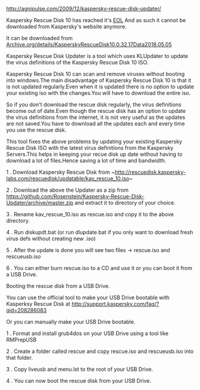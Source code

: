 http://agnipulse.com/2009/12/kaspersky-rescue-disk-updater/

Kaspersky Rescue Disk 10 has reached it's [EOL](https://support.kaspersky.com/14540)
And as such it cannot be downloaded from Kaspersky's website anymore.

It can be downloaded from [Archive.org/details/KasperskyRescueDisk10.0.32.17Data2018.05.05](https://archive.org/details/KasperskyRescueDisk10.0.32.17Data2018.05.05)

Kaspersky Rescue Disk Updater is a tool which uses KLUpdater to update the virus definitions of the Kaspersky Rescue Disk 10 ISO.

Kaspersky Rescue Disk 10 can scan and remove viruses without booting into windows.The main disadvantage of Kaspersky Rescue Disk 10 is that it is not updated regularly.Even when it is updated there is no option to update your existing iso with the changes.You will have to download the entire iso.

So if you don't download the rescue disk regularly, the virus definitions become out of date.Even though the rescue disk has an option to update the virus definitions from the internet, it is not very useful as the updates are not saved.You have to download all the updates each and every time you use the rescue disk.

This tool fixes the above problems by updating your existing Kaspersky Rescue Disk ISO with the latest virus definitions from the Kaspersky Servers.This helps in keeping your recue disk up date without having to download a lot of files.Hence saving a lot of time and bandwidth.

1 . Download Kaspersky Rescue Disk from ~http://rescuedisk.kaspersky-labs.com/rescuedisk/updatable/kav_rescue_10.iso~

2 . Download the above the Updater as a zip from https://github.com/Rosenstein/Kaspersky-Rescue-Disk-Updater/archive/master.zip and extract it to directory of your choice.

3 . Rename kav_rescue_10.iso as rescue.iso and copy it to the above directory.

4 . Run diskupdt.bat (or run dlupdate.bat if you only want to download fresh virus defs without creating new .iso)

5 . After the update is done you will see two files -> rescue.iso and rescueusb.iso

6 . You can either burn rescue.iso to a CD and use it or you can boot it from a USB Drive.

 Booting the rescue disk from a USB Drive.

You can use the official tool to make your USB Drive bootable with Kasperksy Rescue Disk at http://support.kaspersky.com/faq/?qid=208286083

Or you can manually make your USB Drive bootable.

1 . Format and install grub4dos on your USB Drive using a tool like RMPrepUSB

2 . Create a folder called rescue and copy rescue.iso and rescueusb.iso into that folder.

3 . Copy liveusb and menu.lst to the root of your USB Drive.

4 . You can now boot the rescue disk from your USB Drive.




